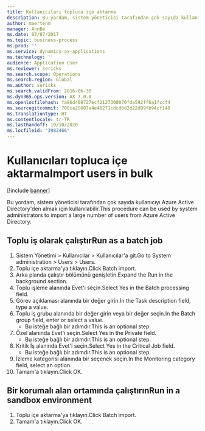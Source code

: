 ```yaml
---
title: Kullanıcıları topluca içe aktarma
description: Bu yordam, sistem yöneticisi tarafından çok sayıda kullanıcıyı Azure Active Directory'den almak için kullanılabilir.
author: maertenm
manager: AnnBe
ms.date: 07/07/2017
ms.topic: business-process
ms.prod: ''
ms.service: dynamics-ax-applications
ms.technology: ''
audience: Application User
ms.reviewer: sericks
ms.search.scope: Operations
ms.search.region: Global
ms.author: sericks
ms.search.validFrom: 2016-06-30
ms.dyn365.ops.version: AX 7.0.0
ms.openlocfilehash: fa86d408727ecf2127308070fda592ff6a1fccf4
ms.sourcegitcommit: 708ca25687a4e48271cdcd6d2d22d99fb94cf140
ms.translationtype: HT
ms.contentlocale: tr-TR
ms.lasthandoff: 10/10/2020
ms.locfileid: "3982466"
---
```

# <a name="import-users-in-bulk"></a><span data-ttu-id="7983f-103">Kullanıcıları topluca içe aktarma</span><span class="sxs-lookup"><span data-stu-id="7983f-103">Import users in bulk</span></span>

[!include [banner](../../includes/banner.md)]

<span data-ttu-id="7983f-104">Bu yordam, sistem yöneticisi tarafından çok sayıda kullanıcıyı Azure Active Directory'den almak için kullanılabilir.</span><span class="sxs-lookup"><span data-stu-id="7983f-104">This procedure can be used by system administrators to import a large number of users from Azure Active Directory.</span></span>


## <a name="run-as-a-batch-job"></a><span data-ttu-id="7983f-105">Toplu iş olarak çalıştır</span><span class="sxs-lookup"><span data-stu-id="7983f-105">Run as a batch job</span></span>
1. <span data-ttu-id="7983f-106">Sistem Yönetimi > Kullanıcılar > Kullanıcılar'a git.</span><span class="sxs-lookup"><span data-stu-id="7983f-106">Go to System administration > Users > Users.</span></span>
2. <span data-ttu-id="7983f-107">Toplu içe aktarma'ya tıklayın.</span><span class="sxs-lookup"><span data-stu-id="7983f-107">Click Batch import.</span></span>
3. <span data-ttu-id="7983f-108">Arka planda çalıştır bölümünü genişletin.</span><span class="sxs-lookup"><span data-stu-id="7983f-108">Expand the Run in the background section.</span></span>
4. <span data-ttu-id="7983f-109">Toplu işleme alanında Evet'i seçin.</span><span class="sxs-lookup"><span data-stu-id="7983f-109">Select Yes in the Batch processing field.</span></span>
5. <span data-ttu-id="7983f-110">Görev açıklaması alanında bir değer girin.</span><span class="sxs-lookup"><span data-stu-id="7983f-110">In the Task description field, type a value.</span></span>
6. <span data-ttu-id="7983f-111">Toplu iş grubu alanında bir değer girin veya bir değer seçin.</span><span class="sxs-lookup"><span data-stu-id="7983f-111">In the Batch group field, enter or select a value.</span></span>
    * <span data-ttu-id="7983f-112">Bu isteğe bağlı bir adımdır.</span><span class="sxs-lookup"><span data-stu-id="7983f-112">This is an optional step.</span></span>  
7. <span data-ttu-id="7983f-113">Özel alanında Evet'i seçin.</span><span class="sxs-lookup"><span data-stu-id="7983f-113">Select Yes in the Private field.</span></span>
    * <span data-ttu-id="7983f-114">Bu isteğe bağlı bir adımdır.</span><span class="sxs-lookup"><span data-stu-id="7983f-114">This is an optional step.</span></span>  
8. <span data-ttu-id="7983f-115">Kritik İş alanında Evet'i seçin.</span><span class="sxs-lookup"><span data-stu-id="7983f-115">Select Yes in the Critical Job field.</span></span>
    * <span data-ttu-id="7983f-116">Bu isteğe bağlı bir adımdır.</span><span class="sxs-lookup"><span data-stu-id="7983f-116">This is an optional step.</span></span>  
9. <span data-ttu-id="7983f-117">İzleme kategorisi alanında bir seçenek seçin.</span><span class="sxs-lookup"><span data-stu-id="7983f-117">In the Monitoring category field, select an option.</span></span>
10. <span data-ttu-id="7983f-118">Tamam'a tıklayın.</span><span class="sxs-lookup"><span data-stu-id="7983f-118">Click OK.</span></span>

## <a name="run-in-a-sandbox-environment"></a><span data-ttu-id="7983f-119">Bir korumalı alan ortamında çalıştırın</span><span class="sxs-lookup"><span data-stu-id="7983f-119">Run in a sandbox environment</span></span>
1. <span data-ttu-id="7983f-120">Toplu içe aktarma'ya tıklayın.</span><span class="sxs-lookup"><span data-stu-id="7983f-120">Click Batch import.</span></span>
2. <span data-ttu-id="7983f-121">Tamam'a tıklayın.</span><span class="sxs-lookup"><span data-stu-id="7983f-121">Click OK.</span></span>

